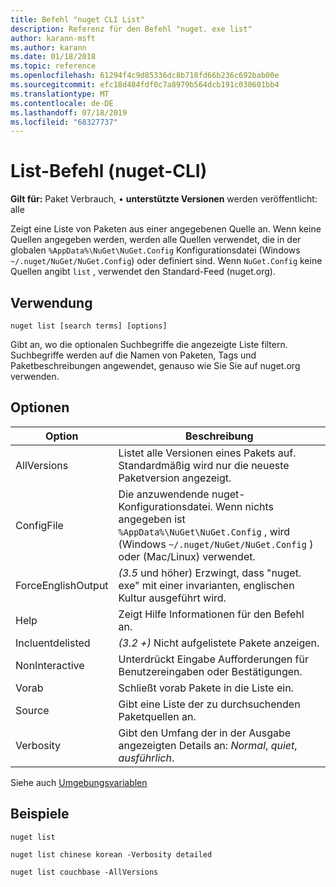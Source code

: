 ```yaml
---
title: Befehl "nuget CLI List"
description: Referenz für den Befehl "nuget. exe list"
author: karann-msft
ms.author: karann
ms.date: 01/18/2018
ms.topic: reference
ms.openlocfilehash: 61294f4c9d85336dc8b718fd66b236c692bab00e
ms.sourcegitcommit: efc18d484fdf0c7a8979b564dcb191c030601bb4
ms.translationtype: MT
ms.contentlocale: de-DE
ms.lasthandoff: 07/18/2019
ms.locfileid: "68327737"
---
```

# <a name="list-command-nuget-cli"></a>List-Befehl (nuget-CLI)

**Gilt für:** Paket Verbrauch, &bullet; **unterstützte Versionen** werden veröffentlicht: alle

Zeigt eine Liste von Paketen aus einer angegebenen Quelle an. Wenn keine Quellen angegeben werden, werden alle Quellen verwendet, die in der globalen `%AppData%\NuGet\NuGet.Config` Konfigurationsdatei (Windows `~/.nuget/NuGet/NuGet.Config`) oder definiert sind. Wenn `NuGet.Config` keine Quellen angibt `list` , verwendet den Standard-Feed (nuget.org).

## <a name="usage"></a>Verwendung

```cli
nuget list [search terms] [options]
```

Gibt an, wo die optionalen Suchbegriffe die angezeigte Liste filtern. Suchbegriffe werden auf die Namen von Paketen, Tags und Paketbeschreibungen angewendet, genauso wie Sie Sie auf nuget.org verwenden.

## <a name="options"></a>Optionen

| Option | Beschreibung |
| --- | --- |
| AllVersions | Listet alle Versionen eines Pakets auf. Standardmäßig wird nur die neueste Paketversion angezeigt. |
| ConfigFile | Die anzuwendende nuget-Konfigurationsdatei. Wenn nichts angegeben ist `%AppData%\NuGet\NuGet.Config` , wird (Windows `~/.nuget/NuGet/NuGet.Config` ) oder (Mac/Linux) verwendet.|
| ForceEnglishOutput | *(3.5* und höher) Erzwingt, dass "nuget. exe" mit einer invarianten, englischen Kultur ausgeführt wird. |
| Help | Zeigt Hilfe Informationen für den Befehl an. |
| Incluentdelisted | *(3.2 +)* Nicht aufgelistete Pakete anzeigen. |
| NonInteractive | Unterdrückt Eingabe Aufforderungen für Benutzereingaben oder Bestätigungen. |
| Vorab | Schließt vorab Pakete in die Liste ein. |
| Source | Gibt eine Liste der zu durchsuchenden Paketquellen an. |
| Verbosity | Gibt den Umfang der in der Ausgabe angezeigten Details an: *Normal*, *quiet*, *ausführlich*. |

Siehe auch [Umgebungsvariablen](cli-ref-environment-variables.md)

## <a name="examples"></a>Beispiele

```cli
nuget list

nuget list chinese korean -Verbosity detailed

nuget list couchbase -AllVersions
```
